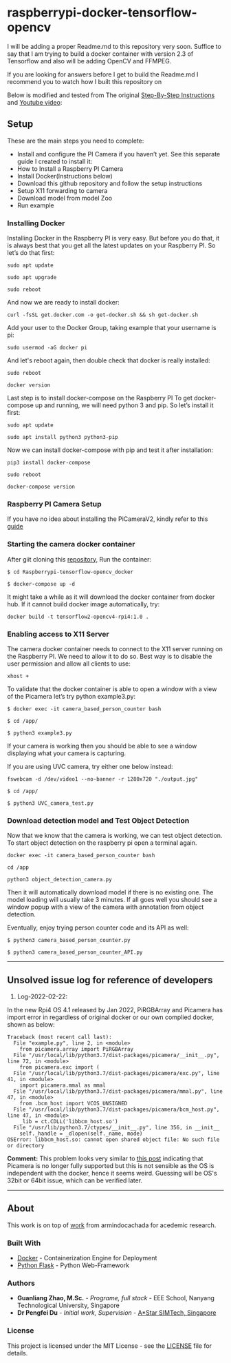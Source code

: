 # raspberrypi-docker-tensorflow-opencv

I will be adding a proper Readme.md to this repository very soon.
Suffice to say that I am trying to build a docker container with version 2.3 of Tensorflow and also will be adding OpenCV and FFMPEG.

If you are looking for answers before I get to build the Readme.md I recommend you to watch how I built this repository on

Below is modified and tested from The original [Step-By-Step Instructions](https://spltech.co.uk/how-to-run-object-detection-with-tensorflow-2-on-the-raspberry-pi-using-docker/) and [Youtube video](https://www.youtube.com/watch?v=uENGyDXnI2M&list=PL3OV2Akk7XpAOAeD8BbqpHcELoxihaMvc):

## Setup
These are the main steps you need to complete:
* Install and configure the PI Camera if you haven’t yet. See this separate guide I created to install it:
* How to Install a Raspberry PI Camera
* Install Docker(Instructions below)
* Download this github repository and follow the setup instructions
* Setup X11 forwarding to camera
* Download model from model Zoo
* Run example

### Installing Docker
Installing Docker in the Raspberry PI is very easy. But before you do that, it is always best that you get all the latest updates on your Raspberry PI. So let’s do that first:
```
sudo apt update
```
```
sudo apt upgrade
```
```
sudo reboot
```
And now we are ready to install docker:
```
curl -fsSL get.docker.com -o get-docker.sh && sh get-docker.sh
```
Add your user to the Docker Group, taking example that your username is pi:
```
sudo usermod -aG docker pi
```
And let's reboot again, then double check that docker is really installed:
```
sudo reboot
```
```
docker version
```
Last step is to install docker-compose on the Raspberry PI
To get docker-compose up and running, we will need python 3 and pip. So let’s install it first:
```
sudo apt update
```
```
sudo apt install python3 python3-pip
```
Now we can install docker-compose with pip and test it after installation:
```
pip3 install docker-compose
```
```
sudo reboot
```
```
docker-compose version
```
### Raspberry PI Camera Setup
If you have no idea about installing the PiCameraV2, kindly refer to this [guide](https://spltech.co.uk/raspberry-pi-camera-tutorial-how-to-install-a-raspberry-pi-camera/)

### Starting the camera docker container
After giit cloning this [repository](https://github.com/Clark1216/Raspberrypi-tensorflow-opencv_docker), Run the container:
```
$ cd Raspberrypi-tensorflow-opencv_docker
```
```
$ docker-compose up -d
```
It might take a while as it will download the docker container from docker hub.
If it cannot build docker image automatically, try:
```
docker build -t tensorflow2-opencv4-rpi4:1.0 .
```
### Enabling access to X11 Server
The camera docker container needs to connect to the X11 server running on the Raspberry PI. We need to allow it to do so. Best way is to disable the user permission and allow all clients to use:
```
xhost +
```
To validate that the docker container is able to open a window with a view of the Picamera let’s try python example3.py:
```
$ docker exec -it camera_based_person_counter bash
```
```
$ cd /app/
```
```
$ python3 example3.py
```
If your camera is working then you should be able to see a window displaying what your camera is capturing.

If you are using UVC camera, try either one below instead:
```
fswebcam -d /dev/video1 --no-banner -r 1280x720 "./output.jpg"
```
```
$ cd /app/
```
```
$ python3 UVC_camera_test.py
```

### Download detection model and Test Object Detection
Now that we know that the camera is working, we can test object detection.
To start object detection on the raspberry pi open a terminal again.
```
docker exec -it camera_based_person_counter bash
```
```
cd /app
```
```
python3 object_detection_camera.py
```
Then it will automatically download model if there is no existing one.
The model loading will usually take 3 minutes. If all goes well you should see a window popup with a view of the camera with annotation from object detection.

Eventually, enjoy trying person counter code and its API as well:
```
$ python3 camera_based_person_counter.py
```
```
$ python3 camera_based_person_counter_API.py
```

---
## Unsolved issue log for reference of developers
1. Log-2022-02-22:

In the new Rpi4 OS 4.1 released by Jan 2022, PiRGBArray and Picamera has import error in regardless of original docker or our own complied docker, shown as below:
```
Traceback (most recent call last):
  File "example.py", line 2, in <module>
    from picamera.array import PiRGBArray
  File "/usr/local/lib/python3.7/dist-packages/picamera/__init__.py", line 72, in <module>
    from picamera.exc import (
  File "/usr/local/lib/python3.7/dist-packages/picamera/exc.py", line 41, in <module>
    import picamera.mmal as mmal
  File "/usr/local/lib/python3.7/dist-packages/picamera/mmal.py", line 47, in <module>
    from .bcm_host import VCOS_UNSIGNED
  File "/usr/local/lib/python3.7/dist-packages/picamera/bcm_host.py", line 47, in <module>
    _lib = ct.CDLL('libbcm_host.so')
  File "/usr/lib/python3.7/ctypes/__init__.py", line 356, in __init__
    self._handle = _dlopen(self._name, mode)
OSError: libbcm_host.so: cannot open shared object file: No such file or directory
```
**Comment:** This problem looks very similar to [this post](https://raspberrypi.stackexchange.com/questions/114035/picamera-and-ubuntu-20-04-arm64) indicating that Picamera is no longer fully supported but this is not sensible as the OS is independent with the docker, hence it seems weird. Guessing will be OS's 32bit or 64bit issue, which can be verified later.

---
## About
This work is on top of [work](https://github.com/armindocachada/raspberrypi-docker-tensorflow-opencv) from armindocachada for acedemic research.

### Built With

* [Docker](https://docs.docker.com/) - Containerization Engine for Deployment
* [Python Flask](http://flask.pocoo.org/docs/1.0/) - Python Web-Framework

### Authors

* **Guanliang Zhao, M.Sc.** - *Programe, full stack* - EEE School, Nanyang Technological University, Singapore
* **Dr Pengfei Du** - *Initial work, Supervision* - [A*Star SIMTech, Singapore](https://www.a-star.edu.sg/simtech)

### License

This project is licensed under the MIT License - see the [LICENSE](LICENSE) file for details.
